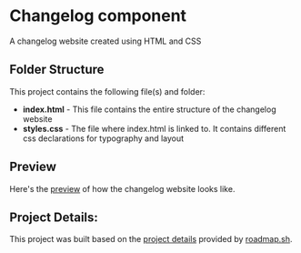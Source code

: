 # Changelog component
A changelog website created using HTML and CSS

## Folder Structure
This project contains the following file(s) and folder:
- **index.html** - This file contains the entire structure of the changelog website
- **styles.css** - The file where index.html is linked to. It contains different css declarations for typography and layout
  
## Preview
Here's the [preview](https://yvesmanalo.github.io/personal-portfolio/) of how the changelog website looks like.

## Project Details:
This project was built based on the [project details](https://roadmap.sh/projects/changelog-component) provided by [roadmap.sh](https://roadmap.sh/).
